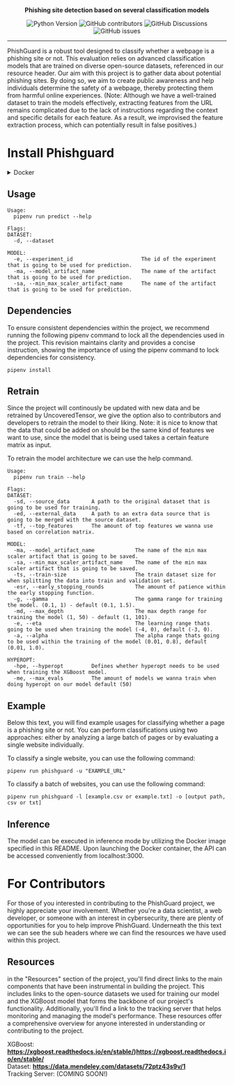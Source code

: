 <p align="center">
  <a style="font-weight: bold;">Phishing site detection based on several classification models</a>
</p>

<p align="center">
  <img src="https://img.shields.io/badge/Python-3.10-blue.svg" alt="Python Version">
  <img alt="GitHub contributors" src="https://img.shields.io/github/contributors/UncoveredTensor/phishguard">
  <img alt="GitHub Discussions" src="https://img.shields.io/github/discussions/UncoveredTensor/phishguard">
  <img alt="GitHub issues" src="https://img.shields.io/github/issues/UncoveredTensor/phishguard">
</p>

---

PhishGuard is a robust tool designed to classify whether a webpage is a phishing site or not. This evaluation relies on advanced classification models that are trained on diverse open-source datasets, referenced in our resource header. Our aim with this project is to gather data about potential phishing sites. By doing so, we aim to create public awareness and help individuals determine the safety of a webpage, thereby protecting them from harmful online experiences. (Note: Although we have a well-trained dataset to train the models effectively, extracting features from the URL remains complicated due to the lack of instructions regarding the context and specific details for each feature. As a result, we improvised the feature extraction process, which can potentially result in false positives.)

# Install Phishguard

<details close>
<summary>Docker</summary>
<br>
  
    docker pull SOON!
</details>

## Usage
```
Usage:
  pipenv run predict --help
  
Flags:
DATASET:
  -d, --dataset 
  
MODEL:
  -e, --experiment_id                      The id of the experiment that is going to be used for prediction.
  -ma, --model_artifact_name               The name of the artifact that is going to be used for prediction.
  -sa, --min_max_scaler_artifact_name      The name of the artifact that is going to be used for prediction.
```

## Dependencies

To ensure consistent dependencies within the project, we recommend running the following pipenv command to lock all the dependencies used in the project. This revision maintains clarity and provides a concise instruction, showing the importance of using the pipenv command to lock dependencies for consistency.

    pipenv install

## Retrain
Since the project will continously be updated with new data and be retrained by UncoveredTensor, we give the option also to contributors and developers to retrain the model to their liking. Note: it is nice to know that the data that could be added on should be the same kind of features we want to use, since the model that is being used takes a certain feature matrix as input.

To retrain the model architecture we can use the help command.

```
Usage:
  pipenv run train --help
  
Flags:
DATASET:
  -sd, --source_data       A path to the original dataset that is going to be used for training.
  -ed, --external_data     A path to an extra data source that is going to be merged with the source dataset.
  -tf, --top_features      The amount of top features we wanna use based on correlation matrix.
  
MODEL:
  -ma, --model_artifact_name             The name of the min max scaler artifact that is going to be saved.
  -sa, --min_max_scaler_artifact_name    The name of the min max scaler artifact that is going to be saved.                                                                                              
  -ts, --train-size                      The train dataset size for when splitting the data into train and validation set.
  -esr, --early_stopping_rounds          The amount of patience within the early stopping function.
  -g, --gamma                            The gamma range for training the model. (0.1, 1) - default (0.1, 1.5).
  -md, --max_depth                       The max depth range for training the model (1, 50) - default (1, 101).
  -e, --eta                              The learning range thats going to be used when training the model (-4, 0), default (-3, 0).
  -a, --alpha                            The alpha range thats going to be used within the training of the model (0.01, 0.8), default (0.01, 1.0).
  
HYPEROPT:
  -hpe, --hyperopt         Defines whether hyperopt needs to be used when training the XGBoost model.
  -me, --max_evals         The amount of models we wanna train when doing hyperopt on our model default (50)
```

## Example 

Below this text, you will find example usages for classifying whether a page is a phishing site or not. You can perform classifications using two approaches: either by analyzing a large batch of pages or by evaluating a single website individually.

To classify a single website, you can use the following command:

    pipenv run phishguard -u "EXAMPLE_URL"

To classify a batch of websites, you can use the following command:

    pipenv run phishguard -l [example.csv or example.txt] -o [output path, csv or txt]



## Inference
The model can be executed in inference mode by utilizing the Docker image specified in this README. Upon launching the Docker container, the API can be accessed conveniently from localhost:3000.

# For Contributors
For those of you interested in contributing to the PhishGuard project, we highly appreciate your involvement. Whether you're a data scientist, a web developer, or someone with an interest in cybersecurity, there are plenty of opportunities for you to help improve PhishGuard. Underneath the this text we can see the sub headers where we can find the resources we have used within this project.

## Resources
in the "Resources" section of the project, you'll find direct links to the main components that have been instrumental in building the project. This includes links to the open-source datasets we used for training our model and the XGBoost model that forms the backbone of our project's functionality. Additionally, you'll find a link to the tracking server that helps monitoring and managing the model's performance. These resources offer a comprehensive overview for anyone interested in understanding or contributing to the project.

XGBoost: **https://xgboost.readthedocs.io/en/stable/)https://xgboost.readthedocs.io/en/stable/** <br>
Dataset: **https://data.mendeley.com/datasets/72ptz43s9v/1** <br>
Tracking Server: (COMING SOON!)
